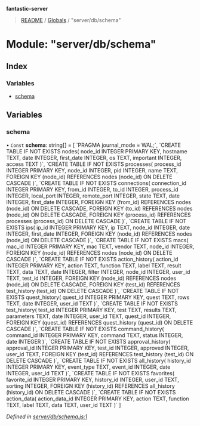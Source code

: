 **fantastic-server**

> [README](../README.md) / [Globals](../globals.md) / "server/db/schema"

# Module: "server/db/schema"

## Index

### Variables

* [schema](_server_db_schema_.md#schema)

## Variables

### schema

• `Const` **schema**: string[] = [ \`PRAGMA journal\_mode = WAL;\`, \`CREATE TABLE IF NOT EXISTS nodes( node\_id INTEGER PRIMARY KEY, hostname TEXT, date INTEGER, first\_date INTEGER, os TEXT, important INTEGER, access TEXT )\`, \`CREATE TABLE IF NOT EXISTS processes( process\_id INTEGER PRIMARY KEY, node\_id INTEGER, pid INTEGER, name TEXT, FOREIGN KEY (node\_id) REFERENCES nodes (node\_id) ON DELETE CASCADE )\`, \`CREATE TABLE IF NOT EXISTS connections( connection\_id INTEGER PRIMARY KEY, from\_id INTEGER, to\_id INTEGER, process\_id INTEGER, local\_port INTEGER, remote\_port INTEGER, state TEXT, date INTEGER, first\_date INTEGER, FOREIGN KEY (from\_id) REFERENCES nodes (node\_id) ON DELETE CASCADE, FOREIGN KEY (to\_id) REFERENCES nodes (node\_id) ON DELETE CASCADE, FOREIGN KEY (process\_id) REFERENCES processes (process\_id) ON DELETE CASCADE )\`, \`CREATE TABLE IF NOT EXISTS ips( ip\_id INTEGER PRIMARY KEY, ip TEXT, node\_id INTEGER, date INTEGER, first\_date INTEGER, FOREIGN KEY (node\_id) REFERENCES nodes (node\_id) ON DELETE CASCADE )\`, \`CREATE TABLE IF NOT EXISTS macs( mac\_id INTEGER PRIMARY KEY, mac TEXT, vendor TEXT, node\_id INTEGER, FOREIGN KEY (node\_id) REFERENCES nodes (node\_id) ON DELETE CASCADE )\`, \`CREATE TABLE IF NOT EXISTS action\_history( action\_id INTEGER PRIMARY KEY, action TEXT, function TEXT, label TEXT, result TEXT, data TEXT, date INTEGER, filter INTEGER, node\_id INTEGER, user\_id TEXT, test\_id INTEGER, FOREIGN KEY (node\_id) REFERENCES nodes (node\_id) ON DELETE CASCADE, FOREIGN KEY (test\_id) REFERENCES test\_history (test\_id) ON DELETE CASCADE )\`, \`CREATE TABLE IF NOT EXISTS quest\_history( quest\_id INTEGER PRIMARY KEY, quest TEXT, rows TEXT, date INTEGER, user\_id TEXT )\`, \`CREATE TABLE IF NOT EXISTS test\_history( test\_id INTEGER PRIMARY KEY, test TEXT, results TEXT, parameters TEXT, date INTEGER, user\_id TEXT, quest\_id INTEGER, FOREIGN KEY (quest\_id) REFERENCES quest\_history (quest\_id) ON DELETE CASCADE )\`, \`CREATE TABLE IF NOT EXISTS command\_history( command\_id INTEGER PRIMARY KEY, command TEXT, status INTEGER, date INTEGER )\`, \`CREATE TABLE IF NOT EXISTS approval\_history( approval\_id INTEGER PRIMARY KEY, test\_id INTEGER, approved INTEGER, user\_id TEXT, FOREIGN KEY (test\_id) REFERENCES test\_history (test\_id) ON DELETE CASCADE )\`, \`CREATE TABLE IF NOT EXISTS all\_history( history\_id INTEGER PRIMARY KEY, event\_type TEXT, event\_id INTEGER, date INTEGER, user\_id TEXT )\`, \`CREATE TABLE IF NOT EXISTS favorites( favorite\_id INTEGER PRIMARY KEY, history\_id INTEGER, user\_id TEXT, sorting INTEGER, FOREIGN KEY (history\_id) REFERENCES all\_history (history\_id) ON DELETE CASCADE )\`, \`CREATE TABLE IF NOT EXISTS action\_data( action\_data\_id INTEGER PRIMARY KEY, action TEXT, function TEXT, label TEXT, data TEXT, user\_id TEXT )\` ]

*Defined in [server/db/schema.js:1](https://github.com/besimorhino/project-fantastic/blob/a9b4b41/server/db/schema.js#L1)*
